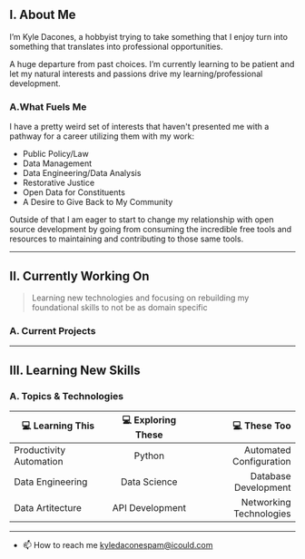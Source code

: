 ## I. About Me

I’m Kyle Dacones, a hobbyist trying to take something that I enjoy turn into something that translates into professional opportunities. 

A huge departure from past choices. I’m currently learning to be patient and let my natural interests and passions drive my learning/professional development. 


### A.What Fuels Me

I have a pretty weird set of interests that haven't presented me with a pathway for a career utilizing them with my work:

 - Public Policy/Law
 - Data Management
 - Data Engineering/Data Analysis
 - Restorative Justice 
 - Open Data for Constituents
 - A Desire to Give Back to My Community

Outside of that I am eager to start to change my relationship with open source development by going from consuming the incredible free tools and resources to maintaining and contributing to those same tools. 

------

## II. Currently Working On 
> Learning new technologies and focusing on rebuilding my foundational skills to not be as domain specific

### A. Current Projects 


-------

## III. Learning New Skills


### A. Topics & Technologies


|💻 Learning This |💻 Exploring These |💻 These Too|
|----------|:-------------:|------:|
| Productivity Automation |  Python | Automated Configuration |
| Data Engineering | Data Science    | Database Development |
| Data Artitecture | API Development | Networking Technologies |    |    |  |

-----

- 📫 How to reach me kyledaconespam@icould.com

<!---
Kdacones94/Kdacones94 is a ✨ special ✨ repository because its `README.md` (this file) appears on your GitHub profile.
You can click the Preview link to take a look at your changes.
--->
